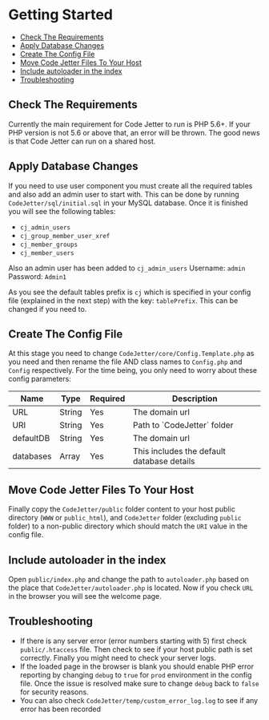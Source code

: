 # Getting Started
- [Check The Requirements](#requirements)
- [Apply Database Changes](#database)
- [Create The Config File](#config)
- [Move Code Jetter Files To Your Host](#copy-files)
- [Include autoloader in the index](#autoloader)
- [Troubleshooting](#toubleshooting)

<a name="requirements"></a>
## Check The Requirements
Currently the main requirement for Code Jetter to run is PHP 5.6+. If your PHP version is not 5.6 or above that, an error will be thrown. The good news is that Code Jetter can run on a shared host.

<a name="database"></a>
## Apply Database Changes
If you need to use user component you must create all the required tables and also add an admin user to start with. This can be done by running `CodeJetter/sql/initial.sql` in your MySQL database. Once it is finished you will see the following tables:
- `cj_admin_users`
- `cj_group_member_user_xref`
- `cj_member_groups`
- `cj_member_users`

Also an admin user has been added to `cj_admin_users`
Username: `admin`
Password: `Admin1`

As you see the default tables prefix is `cj` which is specified in your config file (explained in the next step) with the key: `tablePrefix`. This can be changed if you need to.

<a name="config"></a>
## Create The Config File
At this stage you need to change `CodeJetter/core/Config.Template.php` as you need and then rename the file AND class names to `Config.php` and `Config` respectively. For the time being, you only need to worry about these config parameters:

<table width='100%'>
<thead>
<tr><th>Name</th><th>Type</th><th>Required</th><th>Description</th></tr>
</thead>
<tbody>
<tr>
<td>URL</td>
<td>String</td>
<td>Yes</td>
<td>The domain url</td>
</tr>
<tr>
<td>URI</td>
<td>String</td>
<td>Yes</td>
<td>Path to `CodeJetter` folder</td>
</tr>
<tr>
<td>defaultDB</td>
<td>String</td>
<td>Yes</td>
<td>The domain url</td>
</tr>
<tr>
<td>databases</td>
<td>Array</td>
<td>Yes</td>
<td>This includes the default database details</td>
</tr>
</tbody>
</table>

<a name="copy-files"></a>
## Move Code Jetter Files To Your Host
Finally copy the `CodeJetter/public` folder content to your host public directory (`WWW` or `public_html`), and `CodeJetter` folder (excluding `public` folder) to a non-public directory which should match the `URI` value in the config file.

<a name="autoloader"></a>
## Include autoloader in the index
Open `public/index.php` and change the path to `autoloader.php` based on the place that `CodeJetter/autoloader.php` is located. Now if you check `URL` in the browser you will see the welcome page.

<a name="toubleshooting"></a>
## Troubleshooting
- If there is any server error (error numbers starting with 5) first check `public/.htaccess` file. Then check to see if your host public path is set correctly. Finally you might need to check your server logs.
- If the loaded page in the browser is blank you should enable PHP error reporting by changing `debug` to `true` for `prod` environment in the config file. Once the issue is resolved make sure to change `debug` back to `false` for security reasons.
- You can also check `CodeJetter/temp/custom_error_log.log` to see if any error has been recorded

